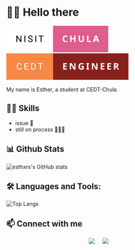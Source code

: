 # 👋🏽 Hello there

[![forthebadge](https://github.com/CEDT-Chula/For-The-Cedt-Badge/blob/main/badges/nisit-chula.svg)](https://github.com/CEDT-Chula/For-The-Cedt-Badge/tree/main/badges)
[![forthebadge](https://github.com/CEDT-Chula/For-The-Cedt-Badge/blob/main/badges/cedt-engineer.svg)](https://github.com/CEDT-Chula/For-The-Cedt-Badge/tree/main/badges)



My name is Esther, a student at CEDT-Chula

## ✍🏽 Skills

- issue 💩
- still on process 👩🏽‍💻

## 📊 Github Stats

![esthxrs's GitHub stats](https://github-readme-stats.vercel.app/api?username=esthxrs&show_icons=true&theme=radical)

## 🛠️ Languages and Tools:
![Top Langs](https://github-readme-stats.vercel.app/api/top-langs/?username=esthxrs&layout=compact&theme=radical)

## 📫 Connect with me
<p align="center">
  <a href="mailto:therjintawong@gmail.com?subject=Olá%20Onanong%20Jintawong"><img src="https://img.shields.io/badge/gmail-%23D14836.svg?&style=for-the-badge&logo=gmail&logoColor=white" /></a>&nbsp;&nbsp;&nbsp;&nbsp;
  <a href="https://www.linkedin.com/in/onanong-jintawong-8721ab293/"><img src="https://img.shields.io/badge/linkedin-%230077B5.svg?&style=for-the-badge&logo=linkedin&logoColor=white" /></a>&nbsp;&nbsp;&nbsp;&nbsp;
</p>

  




<!--
**esthxrs/esthxrs** is a ✨ _special_ ✨ repository because its `README.md` (this file) appears on your GitHub profile.

Here are some ideas to get you started:

- 🔭 I’m currently working on ...
- 🌱 I’m currently learning ...
- 👯 I’m looking to collaborate on ...
- 🤔 I’m looking for help with ...
- 💬 Ask me about ...
- 📫 How to reach me: ...
- 😄 Pronouns: ...
- ⚡ Fun fact: ...
-->
